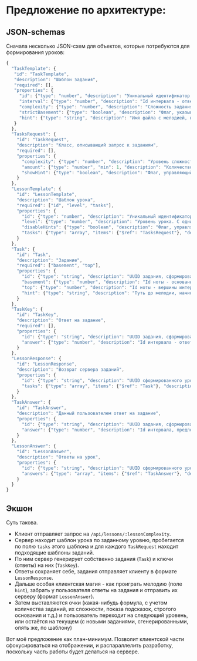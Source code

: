 
# Предложение по архитектуре:

## JSON-schemas

Сначала несколько JSON-схем для объектов, которые потребуются для формирования уроков:

```javascript
{
  "TaskTemplate": {
   "id": "TaskTemplate",
   "description": "Шаблон задания",
   "required": [],
   "properties": {
     "id": {"type": "number", "description": "Уникальный идентификатор урока"},
     "interval": {"type": "number", "description": "Id интервала - ответа на задание"},
     "complexity": {"type": "number", "description": "Сложность задания"},
     "strictBasement": {"type": "boolean", "description": "Флаг, указывающий что интервал будет начинаться на C, что упрощает поиск ответа. Если флаг не установлен, то основанием будет выбрана любая другая нота, кроме C"},
     "hint": {"type": "string", "description": "Имя файла с мелодией, начинающейся на интервал, являющийся ответом к заданию"}
   }
  },
  "TasksRequest": {
    "id": "TaskRequest",
    "description": "Класс, описывающий запрос к заданиям",
    "required": [],
    "properties": {
      "complexity": {"type": "number", "description": "Уровень сложности требуемых заданий"},
      "amount": {"type": "number", "min": 1, "description": "Количество запрашиваемых заданий"},
      "showHint": {"type": "boolean", "description": "Флаг, управляющий показом подсказок для отобранных заданий. Перекрывает соответствующий флаг задания"}
    }
  },
  "LessonTemplate": {
    "id": "LessonTemplate",
    "description": "Шаблон урока",
    "required": ["id", "level", "tasks"],
    "properties": {
      "id": {"type": "number", "description": "Уникальный идентификатор урока"},
      "level": {"type": "number", "description": "Уровень урока. С одним уровнем может быть несколько уроков, при запросе урока по уровню выбирается рандомный из подходящих"},
      "disableHints": {"type": "boolean", "description": "Флаг, управляющий показом подсказок для всех заданий, входящих в урок"},
      "tasks": {"type": "array", "items": {"$ref": "TasksRequest"}, "description": "Массив запросов заданий"}
    }
  },
  "Task": {
    "id": "Task",
    "description": "Задание",
    "required": ["basement", "top"],
    "properties": {
      "id": {"type": "string", "description": "UUID задания, сформированного при генерации урока"},
      "basement": {"type": "number", "description": "Id ноты - основания интервала"},
      "top": {"type": "number", "description": "Id ноты - вершины интервала"},
      "hint": {"type": "string", "description": "Путь до мелодии, начинающейся на интервал, являющийся ответом к заданию"}
    }
  },
  "TaskKey": {
    "id": "TaskKey",
    "description": "Ответ на задание",
    "required": [],
    "properties": {
      "id": {"type": "string", "description": "UUID задания, сформированного при генерации урока"},
      "answer": {"type": "number", "description": "Id интервала - ответа на задание"}
    }
  },
  "LessonResponse": {
    "id": "LessonResponse",
    "description": "Возврат сервера заданий",
    "properties": {
      "id": {"type": "string", "description": "UUID сформированного урока"},
      "tasks": {"type": "array", "items": {"$ref": "Task"}, "description": "Массив заданий на урок"}
    }
  },
  "TaskAnswer": {
    "id": "TaskAnswer",
    "description": "Данный пользователем ответ на задание",
    "properties": {
      "id": {"type": "string", "description": "UUID задания, сформированного при генерации урока"},
      "answer": {"type": "number", "description": "Id интервала, предложенного пользователем в качестве ответа"}
    }
  },
  "LessonAnswer": {
    "id": "LessonAnswer",
    "description": "Ответы на урок",
    "properties": {
      "id": {"type": "string", "description": "UUID сформированного урока"},
      "answers": {"type": "array", "items": {"$ref": "TaskAnswer"}, "description": "Массив ответов пользователя на задания"}
    }
  }
}
```

## Экшон

Суть такова. 

 * Клиент отправляет запрос на `/api/lessons/:lessonComplexity`.
 * Сервер находит шаблон урока по заданному уровню, пробегается по полю `tasks` этого шаблона и для каждого `TaskRequest` находит подходящие шаблоны заданий. 
 * По ним сервер генерирует собственно задания (`Task`) и ключи (ответы) на них (`TaskKey`). 
 * Ответы сохраняет себе, задания отправляет клиенту в формате `LessonResponse`. 
 * Дальше особая клиентская магия - как проиграть мелодию (поле `hint`), забрать у пользователя ответы на задания и отправить их серверу (формат `LessonAnswer`). 
 * Затем выставляются очки (какая-нибудь формула, с учетом количества заданий, их сложности, показа подсказок, строгого основания и т.д.) и пользователь переходит на следующий уровень, или остаётся на текущем (с новыми заданиями, сгенерированными, опять же, по шаблону)
 
 
Вот моё предложение как план-минимум. Позволит клиентской части сфокусироваться на отображении, и распараллелить разработку, поскольку часть работы будет делаться на сервере.

